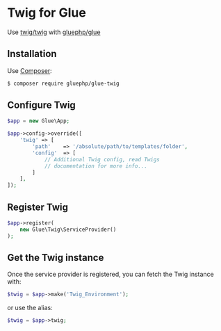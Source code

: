 # Twig for Glue

Use [twig/twig](https://github.com/twigphp/Twig) with [gluephp/glue](https://github.com/gluephp/glue)

## Installation

Use [Composer](http://getcomposer.org):

```bash
$ composer require gluephp/glue-twig
```

## Configure Twig

```php
$app = new Glue\App;

$app->config->override([
    'twig' => [
        'path'    => '/absolute/path/to/templates/folder',
        'config'  => [
            // Additional Twig config, read Twigs 
            // documentation for more info...
        ]
    ],
]);
```

## Register Twig

```php
$app->register(
    new Glue\Twig\ServiceProvider()
);
```

## Get the Twig instance

Once the service provider is registered, you can fetch the Twig instance with:

```php
$twig = $app->make('Twig_Environment');
```
or use the alias:
```php
$twig = $app->twig;
```
